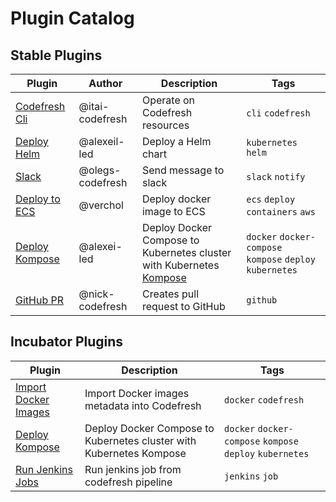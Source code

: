 # Plugin Catalog

## Stable Plugins

| Plugin                                          | Author           | Description                                                                              | Tags                                                      |
| ----------------------------------------------- | ---------------- | ---------------------------------------------------------------------------------------- | --------------------------------------------------------- |
| [Codefresh Cli](stable/codefresh-cli/README.md) | @itai-codefresh  | Operate on Codefresh resources                                                           | `cli` `codefresh`                                         |
| [Deploy Helm](stable/helm/README.md)            | @alexeil-led     | Deploy a Helm chart                                                                      | `kubernetes` `helm`                                       |
| [Slack](stable/slack/README.md)                 | @olegs-codefresh | Send message to slack                                                                    | `slack` `notify`                                          |
| [Deploy to ECS](stable/ecs-deploy/README.md)    | @verchol         | Deploy docker image to ECS                                                               | `ecs` `deploy` `containers` `aws`                         |
| [Deploy Kompose](stable/kompose/README.md)      | @alexei-led      | Deploy Docker Compose to Kubernetes cluster with Kubernetes [Kompose](http://kompose.io) | `docker` `docker-compose` `kompose` `deploy` `kubernetes` |
| [GitHub PR](stable/github-pr/README.MD)         | @nick-codefresh  | Creates pull request to GitHub | `github`  |

## Incubator Plugins

| Plugin                                                           | Description                                                         | Tags                                                      |
| ---------------------------------------------------------------- | ------------------------------------------------------------------- | --------------------------------------------------------- |
| [Import Docker Images](incubator/import-docker-images/README.md) | Import Docker images metadata into Codefresh                        | `docker` `codefresh`                                      |
| [Deploy Kompose](incubator/kompose/README.md)                    | Deploy Docker Compose to Kubernetes cluster with Kubernetes Kompose | `docker` `docker-compose` `kompose` `deploy` `kubernetes` |
| [Run Jenkins Jobs](incubator/run-jenkins-jobs/README.md)         | Run jenkins job from codefresh pipeline                             | `jenkins` `job`                                           |
